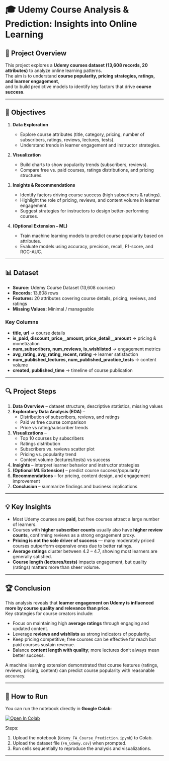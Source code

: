 # 🎓 Udemy Course Analysis & Prediction: Insights into Online Learning  

## 📌 Project Overview  
This project explores a **Udemy courses dataset (13,608 records, 20 attributes)** to analyze online learning patterns.  
The aim is to understand **course popularity, pricing strategies, ratings, and learner engagement**,  
and to build predictive models to identify key factors that drive **course success**.  

---

## 🎯 Objectives  
1. **Data Exploration**  
   - Explore course attributes (title, category, pricing, number of subscribers, ratings, reviews, lectures, tests).  
   - Understand trends in learner engagement and instructor strategies.  

2. **Visualization**  
   - Build charts to show popularity trends (subscribers, reviews).  
   - Compare free vs. paid courses, ratings distributions, and pricing structures.  

3. **Insights & Recommendations**  
   - Identify factors driving course success (high subscribers & ratings).  
   - Highlight the role of pricing, reviews, and content volume in learner engagement.  
   - Suggest strategies for instructors to design better-performing courses.  

4. **(Optional Extension – ML)**  
   - Train machine learning models to predict course popularity based on attributes.  
   - Evaluate models using accuracy, precision, recall, F1-score, and ROC-AUC.  

---

## 📊 Dataset  
- **Source:** Udemy Course Dataset (13,608 courses)  
- **Records:** 13,608 rows  
- **Features:** 20 attributes covering course details, pricing, reviews, and ratings  
- **Missing Values:** Minimal / manageable  

### Key Columns  
- **title, url** → course details  
- **is_paid, discount_price__amount, price_detail__amount** → pricing & monetization  
- **num_subscribers, num_reviews, is_wishlisted** → engagement metrics  
- **avg_rating, avg_rating_recent, rating** → learner satisfaction  
- **num_published_lectures, num_published_practice_tests** → content volume  
- **created, published_time** → timeline of course publication  

---

## 🔍 Project Steps  
1. **Data Overview** – dataset structure, descriptive statistics, missing values  
2. **Exploratory Data Analysis (EDA)** –  
   - Distribution of subscribers, reviews, and ratings  
   - Paid vs free course comparison  
   - Price vs rating/subscriber trends  
3. **Visualizations** –  
   - Top 10 courses by subscribers  
   - Ratings distribution  
   - Subscribers vs. reviews scatter plot  
   - Pricing vs. popularity trend  
   - Content volume (lectures/tests) vs success  
4. **Insights** – interpret learner behavior and instructor strategies  
5. **(Optional ML Extension)** – predict course success/popularity  
6. **Recommendations** – for pricing, content design, and engagement improvement  
7. **Conclusion** – summarize findings and business implications  

---

## 💡 Key Insights  
- Most Udemy courses are **paid**, but free courses attract a large number of learners.  
- Courses with **higher subscriber counts** usually also have **higher review counts**, confirming reviews as a strong engagement proxy.  
- **Pricing is not the sole driver of success** — many moderately priced courses outperform expensive ones due to better ratings.  
- **Average ratings** cluster between 4.2 – 4.7, showing most learners are generally satisfied.  
- **Course length (lectures/tests)** impacts engagement, but quality (ratings) matters more than sheer volume.  

---

## 🏆 Conclusion  
This analysis reveals that **learner engagement on Udemy is influenced more by course quality and relevance than price**.  
Key strategies for course creators include:  
- Focus on maintaining high **average ratings** through engaging and updated content.  
- Leverage **reviews and wishlists** as strong indicators of popularity.  
- Keep pricing competitive; free courses can be effective for reach but paid courses sustain revenue.  
- Balance **content length with quality**; more lectures don’t always mean better success.  

A machine learning extension demonstrated that course features (ratings, reviews, pricing, content) can predict course popularity with reasonable accuracy.  

---

## 🚀 How to Run  
You can run the notebook directly in **Google Colab**:  

[![Open In Colab](https://colab.research.google.com/assets/colab-badge.svg)](https://colab.research.google.com/github/amitkumarbhade/Udemy_Course_Analysis_And_Prediction/blob/main/Udemy_FA_Course_Prediction.ipynb)  

Steps:  
1. Upload the notebook (`Udemy_FA_Course_Prediction.ipynb`) to Colab.  
2. Upload the dataset file (`FA_Udemy.csv`) when prompted.  
3. Run cells sequentially to reproduce the analysis and visualizations.  

---
